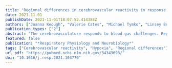 ```yaml
---
title: "Regional differences in cerebrovascular reactivity in response to acute isocapnic hypoxia in healthy humans: Methodological considerations"
date: 2021-11-01
publishDate: 2021-11-01T18:07:52.414388Z
authors: ["Joanna Keough", "Valerie Cates", "Michael Tymko", "Linsey Boulet", "Alenna Jamieson", "Glen E. Foster", "Trevor Day"]
publication_types: ["2"]
abstract: "The cerebrovasculature responds to blood gas challenges. Regional differences (anterior vs. posterior) in cerebrovascular responses to increases in CO2 have been extensively studied. However, regional cerebrovascular reactivity (CVR) responses to low O2 (hypoxia) are equivocal, likely due to differences in analysis. We assessed the effects of acute isocapnic hypoxia on regional CVR comparing absolute and relative (%-change) responses in the middle cerebral artery (MCA) and posterior cerebral artery (PCA). We instrumented 14 healthy participants with a transcranial Doppler ultrasound (cerebral blood velocity), finometer (beat-by-beat blood pressure), dual gas analyzer (end-tidal CO2 and O2), and utilized a dynamic end-tidal forcing system to elicit a single 5-min bout of isocapnic hypoxia (∼45 Torr PETO2, ∼80 % SpO2). During exposure to acute hypoxia, absolute responses were larger in the anterior compared to posterior cerebral circulation (P < 0.001), but were not different when comparing relative responses (P = 0.45). Consistent reporting of CVR to hypoxia will aid understanding normative responses, particularly in assessing populations with impaired cerebrovascular function."
featured: false
publication: "*Respiratory Physiology and Neurobiology*"
tags: ["Cerebrovascular reactivity", "Hypoxia", "Regional differences"]
url_pdf: "https://pubmed.ncbi.nlm.nih.gov/34343693/"
doi: "10.1016/j.resp.2021.103770"
---
```

